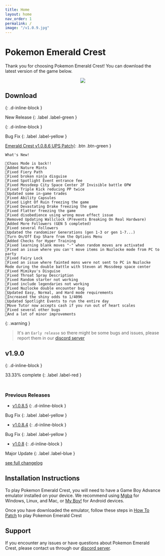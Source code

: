 ```yaml
---
title: Home
layout: home
nav_order: 1
permalink: /
image: "/v1.0.9.jpg"
---
```


# **Pokemon Emerald Crest**

Thank you for choosing Pokemon Emerald Crest! You can download the latest version of the game below.

<p align="center">
<img src="https://cdn.discordapp.com/attachments/1101397974313074709/1127315767164153938/Adobe_Express_20230709_0034150_1.png" />
</p>

## **Download**
{: .d-inline-block }

New Release 
{: .label .label-green }

{: .d-inline-block }

Bug Fix
{: .label .label-yellow }

[Emerald Crest v1.0.8.6 UPS Patch](https://ko-fi.com/api/file-upload/91c1350d-3ad3-4162-951d-ab35968ba302/download?transactionId=9e2882f1-5a6a-4cc3-99df-7b19257d1213){: .btn .btn-green }
```
What's New!

🔸Chaos Mode is back!!
🔸Added Nature Mints
🔸Fixed Fiery Path 
🔸Fixed broken ninja disguise 
🔸Fixed Spotlight Event entrance fee
🔸Fixed Mossdeep City Space Center 2F Invisible battle OPW
🔸Fixed Triple Kick reducing PP twice
🔸Updated some in-game trades
🔸Fixed Ability Capsules
🔸Fixed Light Of Ruin freezing the game
🔸Fixed Devastating Drake freezing the game
🔸Fixed Flatter freezing the game
🔸Fixed disobedience using wrong move effect issue
🔸Removed Updating Wallclock (Prevents Breaking On Real Hardware)
🔸Added More Followers (GEN 5 completed)
🔸Fixed several Followers
🔸Updated the randomizer Generations (gen 1-3 or gen 1-7...)
🔸Turn On/Off Exp Share from the Options Menu
🔸Added Checks for Hyper Training
🔸Fixed learning blank moves "-" when random moves are activated
🔸Fixed an issue where you can't move items in Nuzlocke mode from PC to party
🔸Fixed Fairy Lock
🔸Fixed an issue where fainted mons were not sent to PC in Nuzlocke Mode during the double battle with Steven at Mossdeep space center
🔸Fixed Mimikyu's Disguise
🔸Fixed Throat Spray Description
🔸Fixed Random starter not working
🔸Fixed include legendaries not working
🔸Fixed Nuzlocke double encounter bug
🔸Updated Easy, Normal, and Hard mode requirements
🔸Increased the shiny odds to 1/4096
🔸Updated Spotlight Events to run the entire day
🔸Move Tutor now accepts cash if you run out of heart scales
🔸Fixed several other bugs 
🔸And a lot of minor improvements
```

{: .warning }
> It's an `Early release` so there might be some bugs and issues, please report them in our [discord server]

## **v1.9.0**
{: .d-inline-block }

33.33% complete
{: .label .label-red }

<html>
<head>
  <style>
    .progress-bar {
      width: 250px;
      height: 10px;
      background-color: #f0f0f0;
      border-radius: 10px;
      position: relative;
      overflow: hidden;
      box-shadow: 0px 3px 8px rgba(0, 0, 0, 0.1);
      visibility: hidden; /* Initially hide the progress bar */
      opacity: 0; /* Initially set opacity to 0 */
      transition: opacity 0.5s ease-in-out;
    }

    .progress {
      height: 100%;
      background-color: #4caf50;
      width: 0%;
      border-radius: 10px;
      position: absolute;
      top: 0;
      left: 0;
      animation: progressAnimation 2s ease-in-out forwards;
    }

    @keyframes progressAnimation {
      0% {
        width: 0%;
      }
      100% {
        width: 33.33%;
      }
    }
  </style>
  <script>
    window.addEventListener('scroll', function() {
      var progressBar = document.querySelector('.progress-bar');
      var progressRect = progressBar.getBoundingClientRect();
      var windowHeight = window.innerHeight || document.documentElement.clientHeight;

      if (progressRect.top < windowHeight && progressRect.bottom >= 0) {
        progressBar.style.visibility = 'visible';
        progressBar.style.opacity = '1';
      }
    });
  </script>
</head>
<body>
  <div class="progress-bar">
    <div class="progress"></div>
  </div>
</body>
</html>

### Previous Releases

- [v1.0.8.5](https://ko-fi.com/api/file-upload/ea9c675b-04d6-4b67-a84b-9d27db3f564f/download?transactionId=65997c01-4f04-4858-a53f-df0362f15b51)
{: .d-inline-block }

Bug Fix
{: .label .label-yellow }

- [v1.0.8.4](https://ko-fi.com/api/file-upload/9cd230b8-ea42-4a27-8305-d744baf9ac35/download?transactionId=d254967d-8f99-44eb-890b-8860e0fde9ac)
{: .d-inline-block }

Bug Fix
{: .label .label-yellow }

- [v1.0.8](https://ko-fi.com/api/file-upload/3d2db367-d8da-447b-a225-409d7e801697/download?transactionId=a802d6a5-1a04-483c-a2bd-7f72ee6f2daf)
{: .d-inline-block }

Major Update
{: .label .label-blue }


[see full changelog](https://romhackstudios.github.io/pages/changelog.html)

## Installation Instructions

To play Pokemon Emerald Crest, you will need to have a Game Boy Advance emulator installed on your device. We recommend using [Mgba](https://mgba.io/downloads.html) for Windows, Linux, and Mac, or [My Boy!](https://play.google.com/store/apps/details?id=com.fastemulator.gba) for Android devices.

Once you have downloaded the emulator, follow these steps in [How To Patch](https://romhackstudios.github.io/pages/howtopatch.html) to play Pokemon Emerald Crest

## Support

If you encounter any issues or have questions about Pokemon Emerald Crest, please contact us through our [discord server].

[discord server]: https://discord.gg/aaghat-s-server-965900074532081674 

<script src='https://storage.ko-fi.com/cdn/scripts/overlay-widget.js'></script>
<script>
  kofiWidgetOverlay.draw('aaghatislive', {
    'type': 'floating-chat',
    'floating-chat.donateButton.text': 'Support Us',
    'floating-chat.donateButton.background-color': '#ff5f5f',
    'floating-chat.donateButton.text-color': '#fff'
  });
</script>
